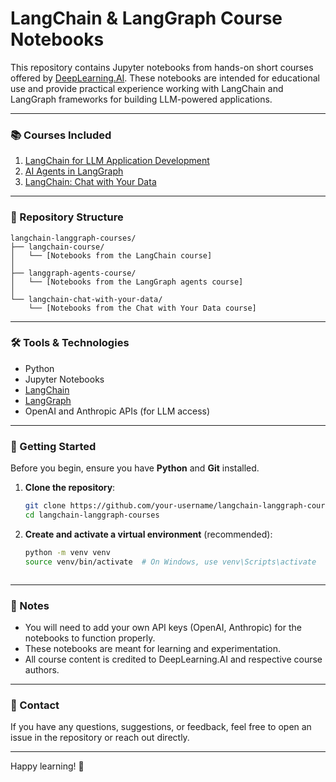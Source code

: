# LangChain & LangGraph Course Notebooks

This repository contains Jupyter notebooks from hands-on short courses offered by [DeepLearning.AI](https://www.deeplearning.ai). These notebooks are intended for educational use and provide practical experience working with LangChain and LangGraph frameworks for building LLM-powered applications.

---

### 📚 Courses Included

1. [LangChain for LLM Application Development](https://www.deeplearning.ai/short-courses/langchain-for-llm-application-development/)
2. [AI Agents in LangGraph](https://www.deeplearning.ai/short-courses/ai-agents-in-langgraph/)
3. [LangChain: Chat with Your Data](https://www.deeplearning.ai/short-courses/langchain-chat-with-your-data/)

---

### 📁 Repository Structure

```
langchain-langgraph-courses/
├── langchain-course/
│   └── [Notebooks from the LangChain course]
│
├── langgraph-agents-course/
│   └── [Notebooks from the LangGraph agents course]
│
└── langchain-chat-with-your-data/
    └── [Notebooks from the Chat with Your Data course]
```

---

### 🛠️ Tools & Technologies

* Python
* Jupyter Notebooks
* [LangChain](https://www.langchain.com/)
* [LangGraph](https://www.langgraph.dev/)
* OpenAI and Anthropic APIs (for LLM access)

---

### 🚀 Getting Started

Before you begin, ensure you have **Python** and **Git** installed.

1. **Clone the repository**:

   ```bash
   git clone https://github.com/your-username/langchain-langgraph-courses.git
   cd langchain-langgraph-courses
   ```

2. **Create and activate a virtual environment** (recommended):

   ```bash
   python -m venv venv
   source venv/bin/activate  # On Windows, use venv\Scripts\activate
   ```

   ```bash
   ```

---

### 📌 Notes

* You will need to add your own API keys (OpenAI, Anthropic) for the notebooks to function properly.
* These notebooks are meant for learning and experimentation.
* All course content is credited to DeepLearning.AI and respective course authors.

---

### 📧 Contact

If you have any questions, suggestions, or feedback, feel free to open an issue in the repository or reach out directly.

---

Happy learning! 🚀
